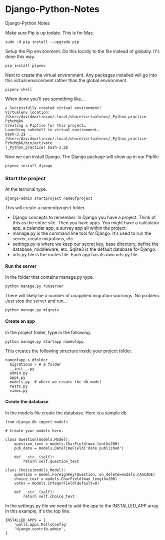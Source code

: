 # Django-Python-Notes
Django-Python Notes

Make sure Pip is up todate. This is for Mac.        
```
sudo -H pip install --upgrade pip
```

Setup the Pip environment.  Do this locally to the file instead of globally.  It's done this way.
```
pip install pipenv
```

Next to create the virtual environment.  Any packages installed will go into this virtual environment rather than the global environment.    
```
pipenv shell
```

When done you'll see something like...    
```
✔ Successfully created virtual environment! 
Virtualenv location: /Users/davidmartinson/.local/share/virtualenvs/_Python_practice-PzhcMqkK
Creating a Pipfile for this project…
Launching subshell in virtual environment…
bash-3.2$  . /Users/davidmartinson/.local/share/virtualenvs/_Python_practice-PzhcMqkK/bin/activate
(_Python_practice) bash-3.2$ 
```

Now we can install Django.  The Django package will show up in our Pipfile 
```
pipenv install django
```

### Start the project

At the terminal type.    
```
django-admin startproject nameofproject
```

This will create a nameofproject folder.    
* Django concepts to remember.  In Django you have a project. Think of this as the entire site. Then you have apps.  You might have a calculator app, a calendar app, a survey app all within the project.    
* manage.py is the command line tool for Django. It's used to run the server, create migrations, etc.    
* settings.py is where we keep our secret key, base directory, define the database, middleware, etc.  Sqlite3 is the default database for Django.
* urls.py file is the routes file. Each app has its own urls.py file. 

#### Run the server

In the folder that contains manage.py type.
```
python manage.py runserver
```

There will likely be a number of unapplied migration warnings.  No problem.  Just stop the server and run...
```
python manage.py migrate
```

#### Create an app

In the project folder, type in the following.
```
python manage.py startapp nameofapp
```
This creates the following structure inside your project folder.    
```
nameofapp > #folder
  migrations > # a folder
  __init__.py
  admin.py
  apps.py
  models.py  # where we create the db model
  tests.py
  views.py
```

#### Create the database

In the models file create the database.  Here is a sample db.
```
from django.db import models

# Create your models here.

class Question(models.Model):
    question_text = models.CharField(max_lenth=200)
    pub_date = models.DateTimeField('date published')

    def __str__(self):
        return self.question_text

class Choice(models.Model):
    question = model.ForeignKey(Question, on_delete=models.CASCADE)
    choice_text = models.CharField(max_length=200)
    votes = models.IntegerField(default=0)

    def __str__(self):
        return self.choice_text
```

In the settings.py file we need to add the app to the INSTALLED_APP array.  In this example, it's the top line.
```
INSTALLED_APPS = [
    'polls.apps.PollsConfig'
    'django.contrib.admin',
]
